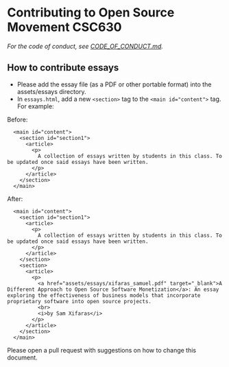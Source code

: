# Contributing to Open Source Movement CSC630

*For the code of conduct, see [CODE_OF_CONDUCT.md](CODE_OF_CONDUCT.md).*

## How to contribute essays

* Please add the essay file (as a PDF or other portable format) into the assets/essays directory.
* In `essays.html`, add a new `<section>` tag to the `<main id="content">` tag. For example:

Before:
```
  <main id="content">
    <section id="section1">
      <article>
        <p>
          A collection of essays written by students in this class. To be updated once said essays have been written.
        </p>
      </article>
    </section>
  </main>
```

After:
```
  <main id="content">
    <section id="section1">
      <article>
        <p>
          A collection of essays written by students in this class. To be updated once said essays have been written.
        </p>
      </article>
    </section>
    <section>
      <article>
        <p>
          <a href="assets/essays/xifaras_samuel.pdf" target="_blank">A Different Approach to Open Source Software Monetization</a>: An essay exploring the effectiveness of business models that incorporate proprietary software into open source projects.
          <br>
          <i>by Sam Xifaras</i>
        </p>
      </article>
    </section>
  </main>
```



Please open a pull request with suggestions on how to change this document.

